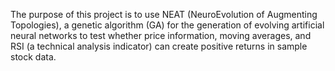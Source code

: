 The purpose of this project is to use NEAT (NeuroEvolution of Augmenting Topologies), a genetic algorithm (GA) for the generation of evolving artificial neural networks to test whether price information, moving averages, and RSI (a technical analysis indicator) can create positive returns in sample stock data.
